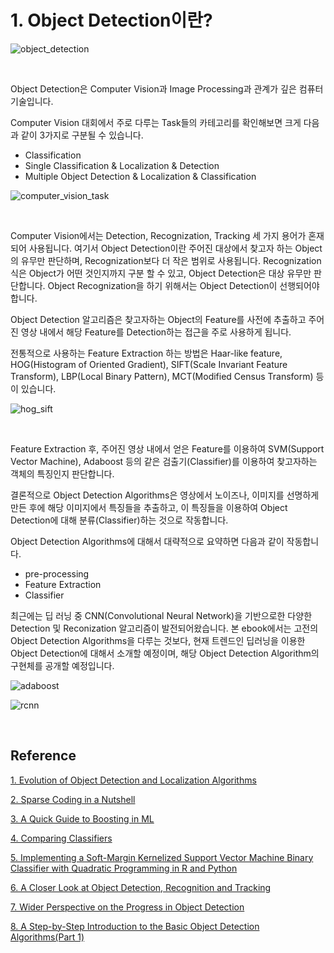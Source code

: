# 1. Object Detection이란?

![object_detection](https://user-images.githubusercontent.com/13328380/49785835-250e0480-fd65-11e8-87b9-fd74459ade47.jpg)

​    



Object Detection은 Computer Vision과 Image Processing과 관계가 깊은 컴퓨터 기술입니다. 



Computer Vision 대회에서 주로 다루는 Task들의 카테고리를 확인해보면 크게 다음과 같이 3가지로 구분될 수 있습니다.

- Classification
- Single Classification & Localization & Detection
- Multiple Object Detection & Localization & Classification

![computer_vision_task](https://user-images.githubusercontent.com/13328380/49785251-48d04b00-fd63-11e8-94ee-f9d9d9f30fe9.png)

​    

Computer Vision에서는 Detection, Recognization, Tracking 세 가지 용어가 혼재되어 사용됩니다. 여기서 Object Detection이란 주어진 대상에서 찾고자 하는 Object의 유무만 판단하며, Recognization보다 더 작은 범위로 사용됩니다. Recognization식은 Object가 어떤 것인지까지 구분 할 수 있고, Object Detection은 대상 유무만 판단합니다. Object Recognization을 하기 위해서는 Object Detection이 선행되어야 합니다. 



Object Detection 알고리즘은 찾고자하는 Object의 Feature를 사전에 추출하고 주어진 영상 내에서 해당 Feature를 Detection하는 접근을 주로 사용하게 됩니다. 

전통적으로 사용하는 Feature Extraction 하는 방법은 Haar-like feature, HOG(Histogram of Oriented Gradient), SIFT(Scale Invariant Feature Transform), LBP(Local Binary Pattern), MCT(Modified Census Transform) 등이 있습니다.



![hog_sift](https://user-images.githubusercontent.com/13328380/49786073-de6cda00-fd65-11e8-94e2-ba9eea3cdad3.png)

​    

Feature Extraction 후, 주어진 영상 내에서 얻은 Feature를 이용하여 SVM(Support Vector Machine), Adaboost 등의 같은 검출기(Classifier)를 이용하여 찾고자하는 객체의 특징인지 판단합니다.



결론적으로 Object Detection Algorithms은 영상에서 노이즈나, 이미지를 선명하게 만든 후에 해당 이미지에서 특징들을 추출하고, 이 특징들을 이용하여 Object Detection에 대해 분류(Classifier)하는 것으로 작동합니다.



Object Detection Algorithms에 대해서 대략적으로 요약하면 다음과 같이 작동합니다.

- pre-processing
- Feature Extraction
- Classifier



최근에는 딥 러닝 중 CNN(Convolutional Neural Network)을 기반으로한 다양한 Detection 및 Reconization 알고리즘이 발전되어왔습니다. 본 ebook에서는 고전의 Object Detection Algorithms을 다루는 것보다, 현재 트렌드인 딥러닝을 이용한 Object Detection에 대해서 소개할 예정이며, 해당 Object Detection Algorithm의 구현체를 공개할 예정입니다. 



![adaboost](https://user-images.githubusercontent.com/13328380/49786282-99957300-fd66-11e8-8b3d-cf87b81e59b2.png)







![rcnn](https://user-images.githubusercontent.com/13328380/49786581-aa92b400-fd67-11e8-9b74-374ecc6f9740.png)

​    

## Reference

[1. Evolution of Object Detection and Localization Algorithms](https://towardsdatascience.com/evolution-of-object-detection-and-localization-algorithms-e241021d8bad)

[2. Sparse Coding in a Nutshell](https://computervisionblog.wordpress.com/2014/05/24/sparse-coding-in-a-nutshell/)

[3. A Quick Guide to Boosting in ML](https://medium.com/greyatom/a-quick-guide-to-boosting-in-ml-acf7c1585cb5)

[4. Comparing Classifiers](https://martin-thoma.com/comparing-classifiers/)

[5. Implementing a Soft-Margin Kernelized Support Vector Machine Binary Classifier with Quadratic Programming in R and Python](https://www.datasciencecentral.com/profiles/blogs/implementing-a-soft-margin-kernelized-support-vector-machine)

[6. A Closer Look at Object Detection, Recognition and Tracking](https://software.intel.com/en-us/articles/a-closer-look-at-object-detection-recognition-and-tracking)

[7. Wider Perspective on the Progress in Object Detection](https://techburst.io/wider-perspective-on-the-progress-in-object-detection-aac42dc98083)

[8. A Step-by-Step Introduction to the Basic Object Detection Algorithms(Part 1)](https://techburst.io/wider-perspective-on-the-progress-in-object-detection-aac42dc98083)
